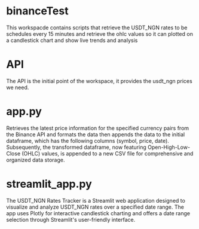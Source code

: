 # binanceTest
This workspacde contains scripts that retrieve the USDT_NGN rates to be schedules every 15 minutes and retrieve the
ohlc values so it can plotted on a candlestick chart and show live trends and analysis


# API
The API is the initial point of the workspace, it provides the usdt_ngn prices we need.


# app.py
Retrieves the latest price information for the specified currency pairs from the Binance API and formats the data then 
appends the data to the  initial dataframe, which has the following columns (symbol, price, date). Subsequently, the transformed dataframe, now featuring Open-High-Low-Close (OHLC) values, is appended to a new CSV file for comprehensive and organized data storage.


# streamlit_app.py
The USDT_NGN Rates Tracker is a Streamlit web application designed to visualize and analyze USDT_NGN rates over a specified date range. The app uses Plotly for interactive candlestick charting and offers a date range selection through Streamlit's user-friendly interface.